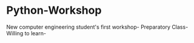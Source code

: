 # Python-Workshop
New computer engineering student's first workshop-
Preparatory Class- 
Willing to learn-
